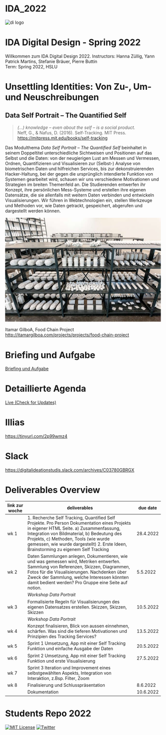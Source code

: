 # IDA_2022

![di logo](https://github.com/digitalideation/comppx_h2001/blob/master/docs/assets/images/di-logo-small.jpg?raw=true "di logo")


# IDA Digital Design - Spring 2022
Willkommen zum IDA Digital Design 2022. 
Instructors: Hanna Züllig, Yann Patrick Martins, Stefanie Bräuer, Pierre Buttin<br/>
Term: Spring 2022, HSLU<br/>

# Unsettling Identities: Von Zu-, Um- und Neuschreibungen
## Data Self Portrait – The Quantified Self
> <i>(...) knowledge – even about the self – is a social product.</i><br/>
Neff, G., & Nafus, D. (2016). Self-Tracking. MIT Press. https://mitpress.mit.edu/books/self-tracking

Das Modulthema <i>Data Self Portrait – The Quantified Self</i> beinhaltet in seinem Doppeltitel unterschiedliche Sichtweisen und Positionen auf das Selbst und die Daten: von der neugierigen Lust am Messen und Vermessen, Ordnen, Quantifizieren und Visualisieren zur (Selbst-) Analyse von biometrischen Daten und hilfreichen Services, bis zur dekonstruierenden Hacker-Haltung, bei der gegen die ursprünglich intendierte Funktion von Systemen gearbeitet wird, schauen wir uns verschiedene Motivationen und Strategien im breiten Themenfeld an. Die Studierenden entwerfen ihr Konzept, ihre persönlichen Mess-Systeme und erstellen ihre eigenen Datensätze, die sie allenfalls mit weitern Daten verbinden und entwickeln Visualisierungen. Wir führen in Webtechnologien ein, stellen Werkzeuge und Methoden vor, wie Daten getrackt, gespeichert, abgerufen und dargestellt werden können. 

![Itamar GilboA](images/FoodChainProject007.jpeg)

Itamar GilboA, Food Chain Project
http://itamargilboa.com/projects/projects/food-chain-project

# Briefing und Aufgabe
<a href="https://github.com/digitalideation/IDA_2022/blob/main/briefing.md">Briefing und Aufgabe</a>

# Detaillierte Agenda 
<a href="https://docs.google.com/spreadsheets/d/1w5nLr8Dm0PPNobIF_FjWWpALHfDbJUTQDhdUSaxg1_Y/edit?usp=sharing">Live (Check for Updates)</a>

# Illias
https://tinyurl.com/2p99wmz4

# Slack
https://digitalideationstudis.slack.com/archives/C03780GBRGX


# Deliverables Overview
| link zur woche  | deliverables  | due date |
|---|---|---|
| wk 1 | 1. Recherche Self Tracking, Quantified Self Projekte. Pro Person Dokumentation eines Projekts in eigener HTML Seite. a) Zusammenfassung, Integration von Bildmaterial, b) Bedeutung des Projekts, c) Methoden, Tools (wie wurde gemessen, wie wurde dargestellt) 2. Erste Ideen, Brainstorming zu eigenem Self Tracking   |  28.4.2022  | 
| wk 2 |  Daten Sammlungen anlegen, Dokumentieren, wie und was gemessen wird, Metriken entwerfen. Sammlung von Referenzen, Skizzen, Diagrammen, Fotos für die Visualisierungen. Nachdenken über Zweck der Sammlung, welche Interessen könnten damit bedient werden? Pro Gruppe eine Seite auf notion.|  5.5.2022  | 
|  |  <i>Workshop Data Portrait</i>|  | 
| wk 3 | Formalisierte Regeln für Visualisierungen des eigenen Datensatzes erstellen. Skizzen, Skizzen, Skizzen  |  10.5.2022  |   
|  |  <i>Workshop Data Portrait</i>|  | 
| wk 4 | Konzept finalisieren, Blick von aussen einnehmen, schärfen. Was sind die tieferen Motivationen und Prinzipien des Tracking Services?  |  13.5.2022  |   
| wk 5 | Sprint 1 Umsetzung, App mit einer Self Tracking Funktion und einfache Ausgabe der Daten  |  20.5.2022  |   
| wk 6 | Sprint 2 Umsetzung, App mit einer Self Tracking Funktion und erste Visualisierung  |  27.5.2022  |   
| wk 7 |  Sprint 3 Iteration und Improvement eines selbstgewählten Aspekts, Integration von Interaktion, z.Bsp. Filter, Zoom |    |   
| wk 8 |  Finalisierung und Schlusspräsentation |  8.6.2022  |   
|  |  Dokumentation |  10.6.2022  | 

# Students Repo 2022

[![MIT License](https://img.shields.io/badge/license-MIT-blue.svg)](http://opensource.org/licenses/MIT)
[![Twitter](https://img.shields.io/twitter/url/https/github.com/webslides/webslides.svg?style=social)](https://twitter.com/digideation)


